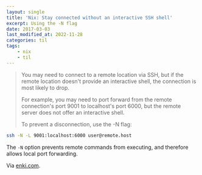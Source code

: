 ```yaml
---
layout: single
title: 'Nix: Stay connected without an interactive SSH shell'
excerpt: Using the -N flag
date: 2017-03-03
last_modified_at: 2022-11-28
categories: til
tags:
    - nix
    - til
---
```


> You may need to connect to a remote location via SSH,
> but if the remote location doesn't provide an interactive shell, the connection is most likely to drop.
>
> For example, you may need to port forward from the remote connection's port 9001 to localhost's port 6000,
> but the remote server does not offer an interactive shell.
>
> To prevent a disconnection, use the -N flag:

```bash
ssh -N -L 9001:localhost:6000 user@remote.host
```

The `-N` option prevents remote commands from executing, and therefore allows local port forwarding.

Via [enki.com](https://app.enkipro.com/#/insight/565f4430e823b7070068d4db).
